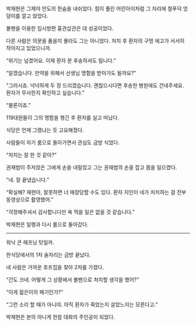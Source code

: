 박재현은 그제야 안도의 한숨을 내쉬었다. 힘이 풀린 어린아이처럼 그 자리에 철푸덕 엉덩이를 깔고 앉았다.

볼펜을 이용한 임시방편 흉관삽관은 대 성공이었다.

다른 사람은 의문을 품을지 몰라도 그는 아니었다. 처치 후 환자의 구멍 에고가 서서히 작아지고 있었으니까.

“위기는 넘겼어요. 이제 환자 분 후송하셔도 됩니다.”

“알겠습니다. 만약을 위해서 선생님 명함을 받아가도 될까요?”

“그러시죠. 넉넉하게 두 장 드리겠습니다. 괜찮으시다면 후송한 병원에도 건네주세요. 환자가 무사한지 확인하고 싶습니다.”

“물론이죠.”

119대원들이 그의 명함을 챙긴 후 환자를 실고 떠났다.

식당은 언제 그랬냐는 듯 고요해졌다.

사람들이 자기 룸으로 돌아가면서 관심도 금방 식었다.

“처치는 잘 한 것 같아?”

권재범이 주저앉은 그에게 손을 내밀었고 그는 권재범의 손을 잡고 몸을 일으켰다.

“네. 잘 끝냈습니다.”

“확실해? 재현아, 잘못하면 너 매장당할 수도 있다. 환자 지인이 네가 처치하는 걸 전부 동영상으로 촬영했어.”

“걱정해주셔서 감사합니다만 욕 먹을 일은 없을 것 같습니다.”

박재현은 일행과 다시 룸으로 돌아갔다.

***

워낙 큰 헤프닝 탓일까.

한식당에서의 1차 술자리는 금방 끝났다.

네 사람은 가까운 호프집을 찾아 2차를 가졌다.

“간도 크네. 어떻게 그 상황에서 볼펜으로 처치할 생각을 했어?”

“이게 젊은이의 패기인가?”

“그런 소리 할 때가 아니야. 아직 환자가 죽었는지 살았느지는 모른다고.”

박재현은 본의 아니게 한참 대화의 주인공이 되었다.